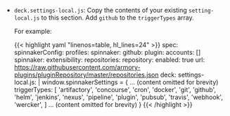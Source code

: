 * `deck.settings-local.js`: Copy the contents of your existing `setting-local.js` to this section. Add `github` to the `triggerTypes` array.

    For example:

    {{< highlight yaml "linenos=table, hl_lines=24" >}}
    spec:
      spinnakerConfig:
        profiles:
          spinnaker:
            github:
              plugin:
                accounts: []
            spinnaker:
              extensibility:
                repositories:
                  repository:
                    enabled: true
                    url: https://raw.githubusercontent.com/armory-plugins/pluginRepository/master/repositories.json
          deck:
            settings-local.js: |
              window.spinnakerSettings = {
                ... (content omitted for brevity)
                triggerTypes: [
                  'artifactory',
                  'concourse',
                  'cron',
                  'docker',
                  'git',
                  'github',
                  'helm',
                  'jenkins',
                  'nexus',
                  'pipeline',
                  'plugin',
                  'pubsub',
                  'travis',
                  'webhook',
                  'wercker',
                ]
                ... (content omitted for brevity)
            }
    {{< /highlight >}}

